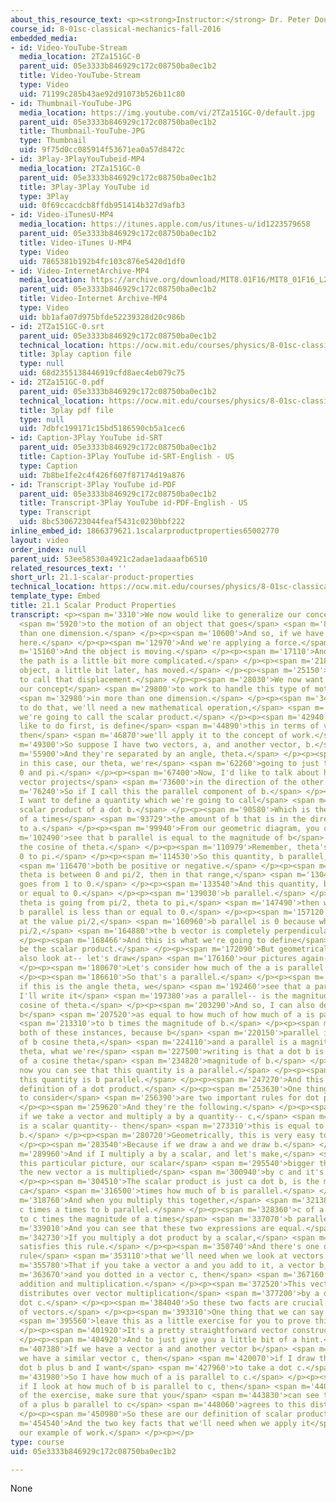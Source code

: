 ```yaml
---
about_this_resource_text: <p><strong>Instructor:</strong> Dr. Peter Dourmashkin</p>
course_id: 8-01sc-classical-mechanics-fall-2016
embedded_media:
- id: Video-YouTube-Stream
  media_location: 2TZa151GC-0
  parent_uid: 05e3333b846929c172c08750ba0ec1b2
  title: Video-YouTube-Stream
  type: Video
  uid: 71199c285b43ae92d91073b526b11c80
- id: Thumbnail-YouTube-JPG
  media_location: https://img.youtube.com/vi/2TZa151GC-0/default.jpg
  parent_uid: 05e3333b846929c172c08750ba0ec1b2
  title: Thumbnail-YouTube-JPG
  type: Thumbnail
  uid: 9f75d0cc085914f53671ea0a57d8472c
- id: 3Play-3PlayYouTubeid-MP4
  media_location: 2TZa151GC-0
  parent_uid: 05e3333b846929c172c08750ba0ec1b2
  title: 3Play-3Play YouTube id
  type: 3Play
  uid: 0f69ccacdcb8ffdb951414b327d9afb3
- id: Video-iTunesU-MP4
  media_location: https://itunes.apple.com/us/itunes-u/id1223579658
  parent_uid: 05e3333b846929c172c08750ba0ec1b2
  title: Video-iTunes U-MP4
  type: Video
  uid: 7865381b192b4fc103c876e5420d1df0
- id: Video-InternetArchive-MP4
  media_location: https://archive.org/download/MIT8.01F16/MIT8_01F16_L21v01_360p.mp4
  parent_uid: 05e3333b846929c172c08750ba0ec1b2
  title: Video-Internet Archive-MP4
  type: Video
  uid: bb1afa07d975bfde52239328d20c986b
- id: 2TZa151GC-0.srt
  parent_uid: 05e3333b846929c172c08750ba0ec1b2
  technical_location: https://ocw.mit.edu/courses/physics/8-01sc-classical-mechanics-fall-2016/week-7-kinetic-energy-and-work/21.1-scalar-product-properties/21.1-scalar-product-properties/2TZa151GC-0.srt
  title: 3play caption file
  type: null
  uid: 68d2355138446919cfd8aec4eb079c75
- id: 2TZa151GC-0.pdf
  parent_uid: 05e3333b846929c172c08750ba0ec1b2
  technical_location: https://ocw.mit.edu/courses/physics/8-01sc-classical-mechanics-fall-2016/week-7-kinetic-energy-and-work/21.1-scalar-product-properties/21.1-scalar-product-properties/2TZa151GC-0.pdf
  title: 3play pdf file
  type: null
  uid: 7dbfc199171c15bd5186590cb5a1cec6
- id: Caption-3Play YouTube id-SRT
  parent_uid: 05e3333b846929c172c08750ba0ec1b2
  title: Caption-3Play YouTube id-SRT-English - US
  type: Caption
  uid: 7b8be1fe2c4f426f607f87174d19a876
- id: Transcript-3Play YouTube id-PDF
  parent_uid: 05e3333b846929c172c08750ba0ec1b2
  title: Transcript-3Play YouTube id-PDF-English - US
  type: Transcript
  uid: 8bc5306723044feaf5431c0230bbf222
inline_embed_id: 1866379621.1scalarproductproperties65002770
layout: video
order_index: null
parent_uid: 53ee58530a4921c2adae1adaaafb6510
related_resources_text: ''
short_url: 21.1-scalar-product-properties
technical_location: https://ocw.mit.edu/courses/physics/8-01sc-classical-mechanics-fall-2016/week-7-kinetic-energy-and-work/21.1-scalar-product-properties/21.1-scalar-product-properties
template_type: Embed
title: 21.1 Scalar Product Properties
transcript: <p><span m='3310'>We now would like to generalize our concept of work</span>
  <span m='5920'>to the motion of an object that goes</span> <span m='8650'>in more
  than one dimension.</span> </p><p><span m='10600'>And so, if we have our object
  here.</span> </p><p><span m='12970'>And we're applying a force.</span> </p><p><span
  m='15160'>And the object is moving.</span> </p><p><span m='17110'>And let's say
  the path is a little bit more complicated.</span> </p><p><span m='21800'>So our
  object, a little bit later, has moved.</span> </p><p><span m='25150'>And we're going
  to call that displacement.</span> </p><p><span m='28030'>We now want to generalize
  our concept</span> <span m='29800'>to work to handle this type of motion</span>
  <span m='32980'>in more than one dimension.</span> </p><p><span m='34900'>In order
  to do that, we'll need a new mathematical operation,</span> <span m='38720'>which
  we're going to call the scalar product.</span> </p><p><span m='42940'>So what I'd
  like to do first, is define</span> <span m='44890'>this in terms of vectors and
  then</span> <span m='46870'>we'll apply it to the concept of work.</span> </p><p><span
  m='49300'>So suppose I have two vectors, a, and another vector, b.</span> </p><p><span
  m='55900'>And they're separated by an angle, theta.</span> </p><p><span m='59200'>And
  in this case, our theta, we're</span> <span m='62260'>going to just take it between
  0 and pi.</span> </p><p><span m='67400'>Now, I'd like to talk about how much one
  vector projects</span> <span m='73600'>in the direction of the other.</span> </p><p><span
  m='76240'>So if I call this the parallel component of b.</span> </p><p><span m='81010'>Then
  I want to define a quantity which we're going to call</span> <span m='85060'>the
  scalar product of a dot b.</span> </p><p><span m='90580'>Which is the magnitude
  of a times</span> <span m='93729'>the amount of b that is in the direction parallel
  to a.</span> </p><p><span m='99940'>From our geometric diagram, you can</span> <span
  m='102490'>see that b parallel is equal to the magnitude of b</span> <span m='107830'>times
  the cosine of theta.</span> </p><p><span m='110979'>Remember, theta's going from
  0 to pi.</span> </p><p><span m='114530'>So this quantity, b parallel, can</span>
  <span m='116470'>both be positive or negative.</span> </p><p><span m='119180'>If
  theta is between 0 and pi/2, then in that range,</span> <span m='130478'>the cosine
  goes from 1 to 0.</span> </p><p><span m='133540'>And this quantity, b, will be greater
  or equal to 0.</span> </p><p><span m='139030'>b parallel.</span> </p><p><span m='140310'>If
  theta is going from pi/2, theta to pi,</span> <span m='147490'>then we have that
  b parallel is less than or equal to 0.</span> </p><p><span m='157120'>And, in particular,
  at the value pi/2,</span> <span m='160960'>b parallel is 0 because when theta is
  pi/2,</span> <span m='164880'>the b vector is completely perpendicular to a.</span>
  </p><p><span m='168466'>And this is what we're going to define</span> <span m='170320'>to
  be the scalar product.</span> </p><p><span m='172090'>But geometrically, we can
  also look at-- let's draw</span> <span m='176160'>our pictures again-- a and b.</span>
  </p><p><span m='180670'>Let's consider how much of the a is parallel to b.</span>
  </p><p><span m='186610'>So that's a parallel.</span> </p><p><span m='189950'>And
  if this is the angle theta, we</span> <span m='192460'>see that a parallel-- and
  I'll write it</span> <span m='197380'>as a parallel-- is the magnitude of a times
  cosine of theta.</span> </p><p><span m='203290'>And so, I can also define a dot
  b</span> <span m='207520'>as equal to how much of how much of a is parallel</span>
  <span m='213310'>to b times the magnitude of b.</span> </p><p><span m='217480'>In
  both of these instances, because b</span> <span m='220150'>parallel is the magnitude
  of b cosine theta,</span> <span m='224110'>and a parallel is a magnitude of a cosine
  theta, what we're</span> <span m='227500'>writing is that a dot b is the magnitude
  of a cosine theta</span> <span m='234820'>magnitude of b.</span> </p><p><span m='236890'>And
  now you can see that this quantity is a parallel.</span> </p><p><span m='242860'>And
  this quantity is b parallel.</span> </p><p><span m='247270'>And this is our geometric
  definition of a dot product.</span> </p><p><span m='253630'>One thing that we want
  to consider</span> <span m='256390'>are two important rules for dot products.</span>
  </p><p><span m='259620'>And they're the following.</span> </p><p><span m='262270'>That
  if we take a vector and multiply a by a quantity-- c,</span> <span m='269650'>here,
  is a scalar quantity-- then</span> <span m='273310'>this is equal to c times a dot
  b.</span> </p><p><span m='280720'>Geometrically, this is very easy to see.</span>
  </p><p><span m='283540'>Because if we draw a and we draw b.</span> </p><p><span
  m='289960'>And if I multiply a by a scalar, and let's make,</span> <span m='293350'>in
  this particular picture, our scalar</span> <span m='295540'>bigger than 1, then
  the new vector a is multiplied</span> <span m='300940'>by c and it's c times a.</span>
  </p><p><span m='304510'>The scalar product is just ca dot b, is the magnitude of
  ca</span> <span m='316500'>times how much of b is parallel.</span> </p><p><span
  m='318760'>And when you multiply this together,</span> <span m='321380'>you get
  c times a times to b parallel.</span> </p><p><span m='328360'>c of a dot b is equal
  to c times the magnitude of a times</span> <span m='337070'>b parallel.</span> </p><p><span
  m='339010'>And you can see that these two expressions are equal.</span> </p><p><span
  m='342730'>If you multiply a dot product by a scalar,</span> <span m='348370'>it
  satisfies this rule.</span> </p><p><span m='350740'>And there's one other crucial
  rule</span> <span m='353110'>that we'll need when we look at vectors.</span> </p><p><span
  m='355780'>That if you take a vector a and you add to it, a vector b,</span> <span
  m='363670'>and you dotted in a vector c, then</span> <span m='367160'>this is vector
  addition and multiplication.</span> </p><p><span m='372520'>This vector addition
  distributes over vector multiplication</span> <span m='377200'>by a dot c plus b
  dot c.</span> </p><p><span m='384040'>So these two facts are crucial to our development
  of vectors.</span> </p><p><span m='393310'>One thing that we can say is-- we'll</span>
  <span m='395560'>leave this as a little exercise for you to prove this result.</span>
  </p><p><span m='401920'>It's a pretty straightforward vector construction.</span>
  </p><p><span m='404920'>And to just give you a little bit of a hint.</span> </p><p><span
  m='407380'>If we have a vector a and another vector b</span> <span m='413800'>and
  we have a similar vector c, then</span> <span m='420070'>if I draw the vector a
  dot b plus b and I want</span> <span m='427960'>to take a dot c.</span> </p><p><span
  m='431980'>So I have how much of a is parallel to c.</span> </p><p><span m='436460'>And
  if I look at how much of b is parallel to c, then</span> <span m='440560'>as part
  of the exercise, make sure that you</span> <span m='443830'>can see that how much
  of a plus b parallel to c</span> <span m='448060'>agrees to this distributive rule.</span>
  </p><p><span m='450980'>So these are our definition of scalar product.</span> </p><p><span
  m='454540'>And the two key facts that we'll need when we apply it</span> <span m='459070'>in
  our example of work.</span> </p><p></p>
type: course
uid: 05e3333b846929c172c08750ba0ec1b2

---
```

None